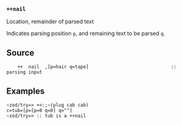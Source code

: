 ### `++nail`

Location, remainder of parsed text

Indicates parsing position `p`, and remaining text to be parsed `q`.

Source
------

        ++  nail  ,[p=hair q=tape]                              ::  parsing input

Examples
--------

    ~zod/try=> +<:;~(plug cab cab)
    c=tub=[p=[p=0 q=0] q=""]
    ~zod/try=> :: tub is a ++nail


